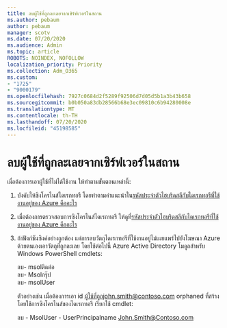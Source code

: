 ```yaml
---
title: ลบผู้ใช้ที่ถูกละเลยจากเซิร์ฟเวอร์ในสถาน
ms.author: pebaum
author: pebaum
manager: scotv
ms.date: 07/20/2020
ms.audience: Admin
ms.topic: article
ROBOTS: NOINDEX, NOFOLLOW
localization_priority: Priority
ms.collection: Adm_O365
ms.custom:
- "1725"
- "9000179"
ms.openlocfilehash: 7927c0684d2f5289f92506d7d05d5b1a3b43b658
ms.sourcegitcommit: b0b050a83db28566b68e3ec09810c6b94280008e
ms.translationtype: MT
ms.contentlocale: th-TH
ms.lasthandoff: 07/20/2020
ms.locfileid: "45198585"
---
```

# <a name="delete-orphaned-user-from-on-premises-server"></a>ลบผู้ใช้ที่ถูกละเลยจากเซิร์ฟเวอร์ในสถาน

เมื่อต้องการเอาผู้ใช้ที่ไม่ได้ใช้งาน ให้ทําตามขั้นตอนเหล่านี้:

1. บังคับให้ซิงโครไนส์ไดเรกทอรี โดยทําตามคําแนะนําใน[รหัสประจําตัวไฮบริดสลีกับไดเรกทอรีที่ใช้งานอยู่ของ Azure คืออะไร](https://technet.microsoft.com/library/jj151771.aspx#bkmk_synchronizedirectories)

2. เมื่อต้องการตรวจสอบการซิงโครไนส์ไดเรกทอรี ให้ดูที่[รหัสประจําตัวไฮบริดสลีกับไดเรกทอรีที่ใช้งานอยู่ของ Azure คืออะไร](https://technet.microsoft.com/library/jj151797.aspx)

3. ถ้าฟังก์ชันซิงค์อย่างถูกต้อง แต่การลบวัตถุไดเรกทอรีที่ใช้งานอยู่ไม่เผยแพร่ไปยังโฆษณา Azure ด้วยตนเองเอาวัตถุที่ถูกละเลย โดยใช้ต่อไปนี้ Azure Active Directory โมดูลสําหรับ Windows PowerShell cmdlets:

    ลบ- msolติดต่อ  
    ลบ- Msolกรุ๊ป  
    ลบ- msolUser

    ตัวอย่างเช่น เมื่อต้องการเอา id ผู้ใช้ที่ถูกjohn.smith@contoso.com orphaned ที่สร้างโดยใช้การซิงโครไนส์ของไดเรกทอรี เรียกใช้ cmdlet:

    ลบ - MsolUser - UserPrincipalname John.Smith@Contoso.com